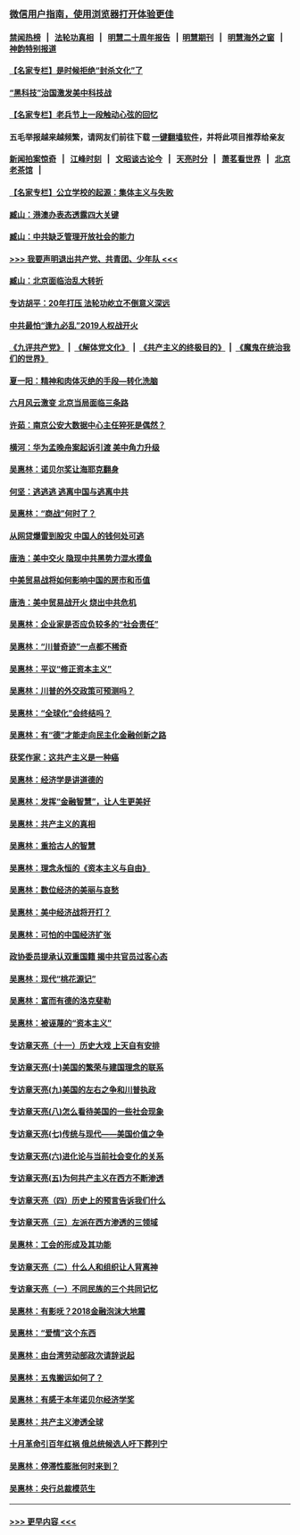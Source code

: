 ### [微信用户指南，使用浏览器打开体验更佳](https://github.com/gfw-breaker/banned-news1/blob/master/indexes/wechat-guide.md?t=0)
#### [禁闻热榜](热点新闻.md?t=0)  &nbsp;&nbsp;|&nbsp;&nbsp; [法轮功真相](https://github.com/gfw-breaker/truth/blob/master/README.md?t=0) &nbsp;&nbsp;|&nbsp;&nbsp; [明慧二十周年报告](https://github.com/gfw-breaker/mh-reports/blob/master/README.md?t=0) &nbsp;&nbsp;|&nbsp;&nbsp;[明慧期刊](https://github.com/gfw-breaker/mh-qikan) &nbsp;&nbsp;|&nbsp;&nbsp; [明慧海外之窗](https://github.com/gfw-breaker/mh-news/blob/master/README.md?t=0) &nbsp;&nbsp;|&nbsp;&nbsp; [神韵特别报道](https://github.com/gfw-breaker/mh-news/blob/master/shenyun.md?t=0)
#### [【名家专栏】是时候拒绝“封杀文化”了](../pages/nsc423/n11814093.md?t=02152222) 
#### [“黑科技”治国激发美中科技战](../pages/nsc423/n11638056.md?t=02152222) 
#### [【名家专栏】老兵节上一段触动心弦的回忆](../pages/nsc423/n11646016.md?t=02152222) 
#### 五毛举报越来越频繁，请网友们前往下载 [一键翻墙软件](https://github.com/gfw-breaker/ssr-accounts)，并将此项目推荐给亲友
#### [新闻拍案惊奇](https://github.com/gfw-breaker/banned-news1/blob/master/pages/link4.md) &nbsp;&nbsp;|&nbsp;&nbsp; [江峰时刻](https://github.com/gfw-breaker/banned-news1/blob/master/pages/link4.md) &nbsp;&nbsp;|&nbsp;&nbsp; [文昭谈古论今](https://github.com/gfw-breaker/banned-news1/blob/master/pages/link4.md) &nbsp;&nbsp;|&nbsp;&nbsp; [天亮时分](https://github.com/gfw-breaker/banned-news1/blob/master/pages/link4.md) &nbsp;&nbsp;|&nbsp;&nbsp; [萧茗看世界](https://github.com/gfw-breaker/banned-news1/blob/master/pages/link4.md) &nbsp;&nbsp;|&nbsp;&nbsp; [北京老茶馆](https://github.com/gfw-breaker/banned-news1/blob/master/pages/link4.md) &nbsp;&nbsp;|&nbsp;&nbsp; 
#### [【名家专栏】公立学校的起源：集体主义与失败](../pages/nsc423/n11601833.md?t=02152222) 
#### [臧山：港澳办表态透露四大关键](../pages/nsc423/n11421628.md?t=02152222) 
#### [臧山：中共缺乏管理开放社会的能力](../pages/nsc423/n11407457.md?t=02152222) 
#### [>>> 我要声明退出共产党、共青团、少年队 <<<](https://github.com/begood0513/goodnews/blob/master/quit/letter.md) 
#### [臧山：北京面临治乱大转折](../pages/nsc423/n11406895.md?t=02152222) 
#### [专访胡平：20年打压 法轮功屹立不倒意义深远](../pages/nsc423/n11398800.md?t=02152222) 
#### [中共最怕“逢九必乱”2019人权战开火](../pages/nsc423/n11385248.md?t=02152222) 
#### [《九评共产党》](https://github.com/begood0513/9ping.md/blob/master/README.md) &nbsp;|&nbsp; [《解体党文化》](../../../../jtdwh.md/blob/master/README.md)  &nbsp;|&nbsp; [《共产主义的终极目的》](../../../../gczydzjmd.md/blob/master/README.md) &nbsp;|&nbsp; [《魔鬼在统治我们的世界》](../../../../mgztzwmdsj.md/blob/master/README.md) 
#### [夏一阳：精神和肉体灭绝的手段—转化洗脑](../pages/nsc423/n11368250.md?t=02152222) 
#### [六月风云激变 北京当局面临三条路](../pages/nsc423/n11313668.md?t=02152222) 
#### [许茹：南京公安大数据中心主任猝死是偶然？](../pages/nsc423/n11064744.md?t=02152222) 
#### [横河：华为孟晚舟案起诉引渡 美中角力升级](../pages/nsc423/n11027230.md?t=02152222) 
#### [吴惠林：诺贝尔奖让海耶克翻身](../pages/nsc423/n10890049.md?t=02152222) 
#### [何坚：逃逃逃 逃离中国与逃离中共](../pages/nsc423/n10592891.md?t=02152222) 
#### [吴惠林：“商战”何时了？](../pages/nsc423/n10573558.md?t=02152222) 
#### [从网贷爆雷到股灾 中国人的钱何处可逃](../pages/nsc423/n10572800.md?t=02152222) 
#### [唐浩：美中交火 隐现中共黑势力混水摸鱼](../pages/nsc423/n10544040.md?t=02152222) 
#### [中美贸易战将如何影响中国的房市和币值](../pages/nsc423/n10543697.md?t=02152222) 
#### [唐浩：美中贸易战开火 烧出中共危机](../pages/nsc423/n10540126.md?t=02152222) 
#### [吴惠林：企业家是否应负较多的“社会责任”](../pages/nsc423/n10535022.md?t=02152222) 
#### [吴惠林：“川普奇迹”一点都不稀奇](../pages/nsc423/n10512808.md?t=02152222) 
#### [吴惠林：平议“修正资本主义”](../pages/nsc423/n10495724.md?t=02152222) 
#### [吴惠林：川普的外交政策可预测吗？](../pages/nsc423/n10462387.md?t=02152222) 
#### [吴惠林：“全球化”会终结吗？](../pages/nsc423/n10452838.md?t=02152222) 
#### [吴惠林：有“德”才能走向民主化金融创新之路](../pages/nsc423/n10432292.md?t=02152222) 
#### [获奖作家：这共产主义是一种癌](../pages/nsc423/n10431541.md?t=02152222) 
#### [吴惠林：经济学是讲道德的](../pages/nsc423/n10398014.md?t=02152222) 
#### [吴惠林：发挥“金融智慧”，让人生更美好](../pages/nsc423/n10375019.md?t=02152222) 
#### [吴惠林：共产主义的真相](../pages/nsc423/n10351394.md?t=02152222) 
#### [吴惠林：重拾古人的智慧](../pages/nsc423/n10337691.md?t=02152222) 
#### [吴惠林：理念永恒的《资本主义与自由》](../pages/nsc423/n10316274.md?t=02152222) 
#### [吴惠林：数位经济的美丽与哀愁](../pages/nsc423/n10292946.md?t=02152222) 
#### [吴惠林：美中经济战将开打？](../pages/nsc423/n10258825.md?t=02152222) 
#### [吴惠林：可怕的中国经济扩张](../pages/nsc423/n10219147.md?t=02152222) 
#### [政协委员提承认双重国籍 揭中共官员过客心态](../pages/nsc423/n10208809.md?t=02152222) 
#### [吴惠林：现代“桃花源记”](../pages/nsc423/n10185234.md?t=02152222) 
#### [吴惠林：富而有德的洛克斐勒](../pages/nsc423/n10142264.md?t=02152222) 
#### [吴惠林：被诬蔑的“资本主义”](../pages/nsc423/n10124816.md?t=02152222) 
#### [专访章天亮（十一）历史大戏 上天自有安排](../pages/nsc423/n10094905.md?t=02152222) 
#### [专访章天亮(十)美国的繁荣与建国理念的联系](../pages/nsc423/n10094899.md?t=02152222) 
#### [专访章天亮(九)美国的左右之争和川普执政](../pages/nsc423/n10094889.md?t=02152222) 
#### [专访章天亮(八)怎么看待美国的一些社会现象](../pages/nsc423/n10094857.md?t=02152222) 
#### [专访章天亮(七)传统与现代——美国价值之争](../pages/nsc423/n10093140.md?t=02152222) 
#### [专访章天亮(六)进化论与当前社会变化的关系](../pages/nsc423/n10092036.md?t=02152222) 
#### [专访章天亮(五)为何共产主义在西方不断渗透](../pages/nsc423/n10083620.md?t=02152222) 
#### [专访章天亮（四）历史上的预言告诉我们什么](../pages/nsc423/n10083606.md?t=02152222) 
#### [专访章天亮（三）左派在西方渗透的三领域](../pages/nsc423/n10081115.md?t=02152222) 
#### [吴惠林：工会的形成及其功能](../pages/nsc423/n10080633.md?t=02152222) 
#### [专访章天亮（二）什么人和组织让人背离神](../pages/nsc423/n10076637.md?t=02152222) 
#### [专访章天亮（一）不同民族的三个共同记忆](../pages/nsc423/n10074188.md?t=02152222) 
#### [吴惠林：有影呒？2018金融泡沫大地震](../pages/nsc423/n10040534.md?t=02152222) 
#### [吴惠林：“爱情”这个东西](../pages/nsc423/n10019423.md?t=02152222) 
#### [吴惠林：由台湾劳动部政次请辞说起](../pages/nsc423/n9979679.md?t=02152222) 
#### [吴惠林：五鬼搬运如何了？](../pages/nsc423/n9925338.md?t=02152222) 
#### [吴惠林：有感于本年诺贝尔经济学奖](../pages/nsc423/n9871883.md?t=02152222) 
#### [吴惠林：共产主义渗透全球](../pages/nsc423/n9812748.md?t=02152222) 
#### [十月革命引百年红祸 俄总统候选人吁下葬列宁](../pages/nsc423/n9810182.md?t=02152222) 
#### [吴惠林：停滞性膨胀何时来到？](../pages/nsc423/n9764136.md?t=02152222) 
#### [吴惠林：央行总裁模范生](../pages/nsc423/n9728134.md?t=02152222) 

----
#### [ >>> 更早内容 <<< ](../indexes/nsc423-earlier.md)
